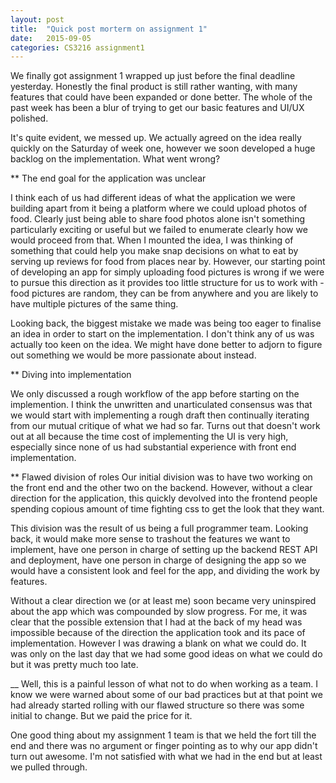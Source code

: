 ```yaml
---
layout: post
title:  "Quick post morterm on assignment 1"
date:   2015-09-05
categories: CS3216 assignment1
---
```



We finally got assignment 1 wrapped up just before the final deadline yesterday. Honestly the final product is still rather wanting, with many features that could have been expanded or done better. The whole of the past week has been a blur of trying to get our basic features and UI/UX polished.


It's quite evident, we messed up. We actually agreed on the idea really quickly on the Saturday of week one, however we soon developed a huge backlog on the implementation. What went wrong?


** The end goal for the application was unclear

I think each of us had different ideas of what the application we were building apart from it being a platform where we could upload photos of food. Clearly just being able to share food photos alone isn't something particularly exciting or useful but we failed to enumerate clearly how we would proceed from that. When I mounted the idea, I was thinking of something that could help you make snap decisions on what to eat by serving up reviews for food from places near by. However, our starting point of developing an app for simply uploading food pictures is wrong if we were to pursue this direction as it provides too little structure for us to work with - food pictures are random, they can be from anywhere and you are likely to have multiple pictures of the same thing.


Looking back, the biggest mistake we made was being too eager to finalise an idea in order to start on the implementation. I don't think any of us was actually too keen on the idea. We might have done better to adjorn to figure out something we would be more passionate about instead. 


** Diving into implementation

We only discussed a rough workflow of the app before starting on the implemention. I think the unwritten and unarticulated consensus was that we would start with implementing a rough draft then continually iterating from our mutual critique of what we had so far. Turns out that doesn't work out at all because the time cost of implementing the UI is very high, especially since none of us had substantial experience with front end implementation.


** Flawed division of roles
Our initial division was to have two working on the front end and the other two on the backend. However, without a clear direction for the application, this quickly devolved into the frontend people spending copious amount of time fighting css to get the look that they want. 

This division was the result of us being a full programmer team. Looking back, it would make more sense to trashout the features we want to implement, have one person in charge of setting up the backend REST API and deployment, have one person in charge of designing the app so we would have a consistent look and feel for the app, and dividing the work by features. 

Without a clear direction we (or at least me) soon became very uninspired about the app which was compounded by slow progress. For me, it was clear that the possible extension that I had at the back of my head was impossible because of the direction the application took and its pace of implementation. However I was drawing a blank on what we could do. It was only on the last day that we had some good ideas on what we could do but it was pretty much too late.

__
Well, this is a painful lesson of what not to do when working as a team. I know we were warned about some of our bad practices but at that point we had already started rolling with our flawed structure so there was some initial to change. But we paid the price for it.


One good thing about my assignment 1 team is that we held the fort till the end and there was no argument or finger pointing as to why our app didn't turn out awesome. I'm not satisfied with what we had in the end but at least we pulled through.
